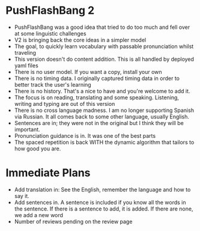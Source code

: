 # PushFlashBang 2

- PushFlashBang was a good idea that tried to do too much and fell over at some linguistic challenges
- V2 is bringing back the core ideas in a simpler model
- The goal, to quickly learn vocabulary with passable pronunciation whilst traveling
- This version doesn't do content addition. This is all handled by deployed yaml files
- There is no user model. If you want a copy, install your own
- There is no timing data. I originally captured timing data in order to better track the user's learning
- There is no history. That's a nice to have and you're welcome to add it.
- The focus is on reading, translating and some speaking. Listening, writing and typing are out of this version
- There is no cross language madness. I am no longer supporting Spanish via Russian. It all comes back to some other language, usually English.
- Sentences are in; they were not in the original but I think they will be important.
- Pronunciation guidance is in. It was one of the best parts
- The spaced repetition is back WITH the dynamic algorithm that tailors to how good you are.


# Immediate Plans

- Add translation in: See the English, remember the language and how to say it.
- Add sentences in. A sentence is included if you know all the words in the sentence. If there is a sentence to add, it is added. If there are none, we add a new word
- Number of reviews pending on the review page
